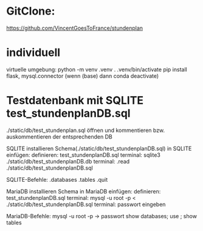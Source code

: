 # GitClone:
https://github.com/VincentGoesToFrance/stundenplan

# individuell
virtuelle umgebung: python -m venv .venv
. .venv/bin/activate
pip install flask, mysql.connector
(wenn (base) dann conda deactivate)

# Testdatenbank mit SQLITE test_stundenplanDB.sql

./static/db/test_stundenplan.sql öffnen und kommentieren bzw. auskommentieren der entsprechenden DB

SQLITE installieren
Schema(./static/db/test_stundenplanDB.sql) in SQLITE einfügen:
    definieren: test_stundenplanDB.sql
    terminal: sqlite3 ./static/db/test_stundenplanDB.db
    terminal: .read ./static/db/test_stundenplanDB.sql

SQLITE-Befehle:
.databases
.tables
.quit

MariaDB installieren
Schema in MariaDB einfügen:
    definieren: test_stundenplanDB.sql
    terminal: mysql -u root -p < ./static/db/test_stundenplanDB.sql
    terminal: passwort eingeben

MariaDB-Befehle:
mysql -u root -p -> passwort
show databases;
use <database>;
show tables <database>
